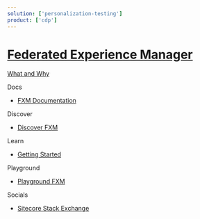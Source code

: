 ```yaml
---
solution: ['personalization-testing']
product: ['cdp']
---
```


# [Federated Experience Manager]()

[What and Why]()

Docs

 - [FXM Documentation](https://doc.sitecore.com/en/developers/101/sitecore-experience-platform/federated-experience-manager.html)

Discover

 - [Discover FXM]()

Learn

 - [Getting Started](https://doc.sitecore.com/en/developers/101/sitecore-experience-platform/using-fxm.html)

Playground

 - [Playground FXM]()
 
Socials

 - [Sitecore Stack Exchange](https://sitecore.stackexchange.com/questions/tagged/fxm)